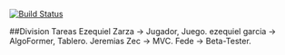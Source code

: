 
[![Build Status](https://travis-ci.org/egarcia91/TP2Algos3.svg?branch=master)](https://travis-ci.org/egarcia91/TP2Algos3)

##Division Tareas
  Ezequiel Zarza -> Jugador, Juego.
  ezequiel garcia -> AlgoFormer, Tablero.
  Jeremias Zec -> MVC.
  Fede -> Beta-Tester.
